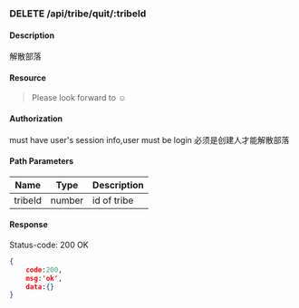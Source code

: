 ### DELETE /api/tribe/quit/:tribeId

#### Description
解散部落
#### Resource
 > Please look forward to ☺

#### Authorization
must have user's session info,user must be login
必须是创建人才能解散部落

#### Path Parameters
|Name|Type|Description| 
|----|---|---|
| tribeId |number| id of tribe| 


#### Response
Status-code: 200 OK

```json
{   
    code:200,
    msg:'ok',
    data:{}
}
```

 